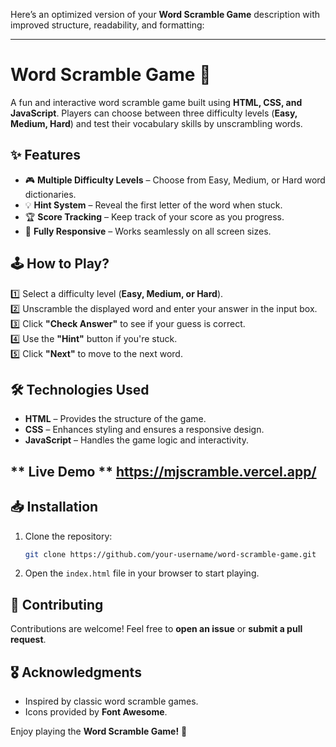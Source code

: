 Here’s an optimized version of your **Word Scramble Game** description with improved structure, readability, and formatting:  

---

# **Word Scramble Game** 🎯  

A fun and interactive word scramble game built using **HTML, CSS, and JavaScript**. Players can choose between three difficulty levels (**Easy, Medium, Hard**) and test their vocabulary skills by unscrambling words.  

## **✨ Features**  

- 🎮 **Multiple Difficulty Levels** – Choose from Easy, Medium, or Hard word dictionaries.  
- 💡 **Hint System** – Reveal the first letter of the word when stuck.  
- 🏆 **Score Tracking** – Keep track of your score as you progress.  
- 📱 **Fully Responsive** – Works seamlessly on all screen sizes.  

## **🕹️ How to Play?**  

1️⃣ Select a difficulty level (**Easy, Medium, or Hard**).  
2️⃣ Unscramble the displayed word and enter your answer in the input box.  
3️⃣ Click **"Check Answer"** to see if your guess is correct.  
4️⃣ Use the **"Hint"** button if you're stuck.  
5️⃣ Click **"Next"** to move to the next word.  

## **🛠️ Technologies Used**  

- **HTML** – Provides the structure of the game.  
- **CSS** – Enhances styling and ensures a responsive design.  
- **JavaScript** – Handles the game logic and interactivity.

## ** Live Demo **  https://mjscramble.vercel.app/

## **📥 Installation**  

1. Clone the repository:  
   ```bash
   git clone https://github.com/your-username/word-scramble-game.git
   ```
2. Open the `index.html` file in your browser to start playing.  

## **🤝 Contributing**  

Contributions are welcome! Feel free to **open an issue** or **submit a pull request**.  


## **🎖️ Acknowledgments**  

- Inspired by classic word scramble games.  
- Icons provided by **Font Awesome**.  

Enjoy playing the **Word Scramble Game!** 🎉  
